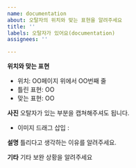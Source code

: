 ```yaml
---
name: documentation
about: 오탈자의 위치와 맞는 표현을 알려주세요
title: ''
labels: 오탈자가 있어요(documentation)
assignees: ''

---
```


**위치와 맞는 표현**
- 위치: OO페이지 위에서 OO번째 줄
- 틀린 표현: OO
- 맞는 표현: OO

**사진**
오탈자가 있는 부분을 캡쳐해주셔도 됩니다.

- 이미지 드래그 삽입 :  

**설명**
틀리다고 생각하는 이유를 알려주세요.

**기타**
기타 보완 상황을 알려주세요

